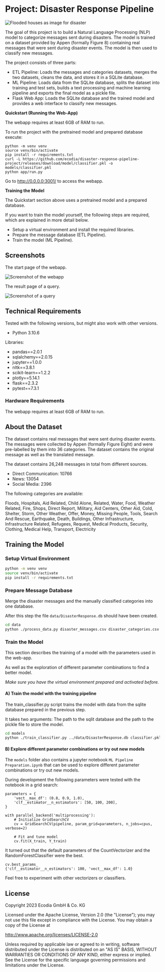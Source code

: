 # Project: Disaster Response Pipeline

![Flooded houses as image for disaster](.assets/disaster.png)

The goal of this project is to build a Natural Language Processing (NLP) model to categorize messages sent during disasters. The model is trained on a dataset provided by Appen (formally Figure 8) containing real messages that were sent during disaster events. The model is then used to classify new messages.

The project consists of three parts:

* ETL Pipeline: Loads the messages and categories datasets, merges the two datasets, cleans the data, and stores it in a SQLite database.
* ML Pipeline: Loads data from the SQLite database, splits the dataset into training and test sets, builds a text processing and machine learning pipeline and exports the final model as a pickle file.
* Flask Web App: Loads the SQLite database and the trained model and provides a web interface to classify new messages.

**Quickstart (Running the Web-App)**

The webapp requires at least 6GB of RAM to run.

To run the project with the pretrained model and prepared database execute:

```
python -m venv venv
source venv/bin/activate
pip install -r requirements.txt
curl -L https://github.com/ecodia/disaster-response-pipeline-project/releases/download/model/classifier.pkl -o models/classifier.pkl
python app/run.py
```

Go to http://0.0.0.0:3001/ to access the webapp.

**Training the Model**

The Quickstart section above uses a pretrained model and a prepared database.

If you want to train the model yourself, the following steps are required, which are explained in more detail below.

* Setup a virtual environment and install the required libraries.
* Prepare the message database (ETL Pipeline).
* Train the model (ML Pipeline).

## Screenshots

The start page of the webapp.

![Screenshot of the webapp](.assets/screenshot-index-page.png)

The result page of a query.

![Screenshot of a query](.assets/screenshot-query.png)

## Technical Requirements

Tested with the following versions, but might also work with other versions.

* Python 3.10.6

Libraries:

* pandas==2.0.1
* sqlalchemy==2.0.15
* jupyter==1.0.0
* nltk==3.8.1
* scikit-learn==1.2.2
* plotly==5.14.1
* flask==2.3.2
* pytest==7.3.1

### Hardware Requirements

The webapp requires at least 6GB of RAM to run.

## About the Dataset

The dataset contains real messages that were sent during disaster events. The messages were collected by Appen (formally Figure Eight) and were pre-labelled by them into 36 categories. The dataset contains the original message as well as the translated message.

The dataset contains 26,248 messages in total from different sources.

* Direct Communication: 10766
* News: 13054
* Social Media: 2396

The following categories are available:

Floods, Hospitals, Aid Related, Child Alone, Related, Water, Food, Weather Related, Fire, Shops, Direct Report, Military, Aid Centers, Other Aid, Cold, Shelter, Storm, Other Weather, Offer, Money, Missing People, Tools, Search And Rescue, Earthquake, Death, Buildings, Other Infrastructure, Infrastructure Related, Refugees, Request, Medical Products, Security, Clothing, Medical Help, Transport, Electricity

## Training the Model

### Setup Virtual Environment

```bash
python -m venv venv
source venv/bin/activate
pip install -r requirements.txt
```

### Prepare Message Database

Merge the disaster messages and the manually classified categories into one database.

After this step the file `data/DisasterResponse.db` should have been created.

```bash
cd data
python ./process_data.py disaster_messages.csv disaster_categories.csv DisasterResponse.db
```

### Train the Model

This section describes the training of a model with the parameters used in the web-app.

As well as the exploration of different parameter combinations
to find a better model.

_Make sure you have the virtual environment prepared and activated before._

#### A) Train the model with the training pipeline

The train_classifier.py script trains the model with data
from the sqlite database prepared in the previous step.

It takes two arguments: The path to the sqlit database and the path to the pickle file to store the model.

```bash
cd models
python ./train_classifier.py ../data/DisasterResponse.db classifier.pkl
```

#### B) Explore different parameter combinations or try out new models

The `models` folder also contains a jupyter notebook `ML Pipeline Preparation.ipynb` that can be used to explore different parameter combinations or try out new models.

During development the following parameters were tested with
the notebook in a grid search:

```
parameters = {
    'vect__max_df': (0.8, 0.9, 1.0),
    'clf__estimator__n_estimators': [50, 100, 200],
}

with parallel_backend('multiprocessing'):
    # Initialize GridSearchCV
    cv = GridSearchCV(pipeline, param_grid=parameters, n_jobs=cpus, verbose=2)

    # Fit and tune model
    cv.fit(X_train, Y_train)
```

It turned out that the default parameters of the CountVectorizer and the RandomForestClassifier were the best.

```
cv.best_params_
{'clf__estimator__n_estimators': 100, 'vect__max_df': 1.0}
```

Feel free to experiment with other vectorizers or classifiers.


## License

Copyright 2023 Ecodia GmbH & Co. KG

Licensed under the Apache License, Version 2.0 (the "License");
you may not use this file except in compliance with the License.
You may obtain a copy of the License at

http://www.apache.org/licenses/LICENSE-2.0

Unless required by applicable law or agreed to in writing, software
distributed under the License is distributed on an "AS IS" BASIS,
WITHOUT WARRANTIES OR CONDITIONS OF ANY KIND, either express or implied.
See the License for the specific language governing permissions and
limitations under the License.